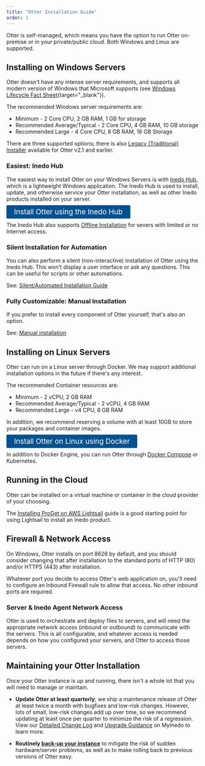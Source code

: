 ```yaml
---
title: "Otter Installation Guide"
order: 1
---
```


Otter is self-managed, which means you have the option to run Otter on-premise or in your private/public cloud. Both Windows and Linux are supported.

## Installing on Windows Servers

Otter doesn't have any intense server requirements, and supports all modern version of Windows that Microsoft supports (see [Windows Lifecycle Fact Sheet](https://support.microsoft.com/en-us/help/13853/windows-lifecycle-fact-sheet){target="_blank"}). 

The recommended Windows server requirements are:

* Minimum - 2 Core CPU, 2 GB RAM, 1 GB for storage
* Recommended Average/Typical - 2 Core CPU, 4 GB RAM, 10 GB storage
* Recommended Large - 4 Core CPU, 8 GB RAM, 16 GB Storage

There are three supported options; there is also [Legacy (Traditional) Installer](/docs/installation/windows/installation-legacy-traditional-installer) available for Otter v2.1 and earlier.

### Easiest: Inedo Hub
The easiest way to install Otter on your Windows Servers is with [Inedo Hub](/docs/installation/windows/desktophub-overview), which is a lightweight Windows application. The Inedo Hub is used to install, update, and otherwise service your Otter installation, as well as other Inedo products installed on your server.

<a href="/docs/installation/windows/inedo-hub-installation-guide" style=" background:#025291;color:#ffffff;padding: 6px 20px;  border-radius: 3px;font-size: 14pt;text-decoration:none">Install Otter using the Inedo Hub</a>

The Inedo Hub also supports [Offline Installation](/docs/installation/windows/desktophub-offline) for severs with limited or no Internet access.

### Silent Installation for Automation
You can also perform a silent (non-interactive) installation of Otter using the Inedo Hub. This won't display a user interface or ask any questions. This can be useful for scripts or other automations.

See: [Silent/Automated Installation Guide](/docs/installation/windows/silent)

### Fully Customizable: Manual Installation
If you prefer to install every component of Otter yourself, that's also an option. 

See: [Manual installation](/docs/installation/manual-installation)


## Installing on Linux Servers

Otter can run on a Linux server through Docker. We may support additional installation options in the future if there's any interest.

The recommended Container resources are:

* Minimum - 2 vCPU, 2 GB RAM
* Recommended Average/Typical - 2 vCPU, 4 GB RAM
* Recommended Large - v4 CPU, 8 GB RAM

In addition, we recommend reserving a volume with at least 10GB to store your packages and container images.

<a href="/docs/installation/linux/docker-guide" style=" background:#025291;color:#ffffff;padding: 6px 20px;  border-radius: 3px;font-size: 14pt;text-decoration:none">Install Otter on Linux using Docker</a>

In addition to Docker Engine, you can run Otter through [Docker Compose](/docs/installation/linux/docker-compose-installation-guide) or Kubernetes.

## Running in the Cloud

Otter can be installed on a virtual machine or container in the cloud provider of your choosing. 

The [Installing ProGet on AWS Lightsail](/docs/proget/installation/proget-how-to-install-on-aws-lightsail) guide is a good starting point for using Lightsail to install an Inedo product.

## Firewall & Network Access
On Windows, Otter installs on port 8626 by default, and you should consider changing that after installation to the standard ports of HTTP (80) and/or HTTPS (443) after installation.

Whatever port you decide to access Otter's web application on, you'll need to configure an Inbound Firewall rule to allow that access. No other inbound ports are required.

### Server & Inedo Agent Network Access

Otter is used to orchestrate and deploy files to servers, and will need the appropriate network access (inbound or outbound) to communicate with the servers. This is all configurable, and whatever access is needed depends on how you configured your servers, and Otter to access those servers.


## Maintaining your Otter Installation

Once your Otter instance is up and running, there isn't a whole lot that you will need to manage or maintain. 
 
* **Update Otter at least quarterly**; we ship a maintenance release of Otter at least twice a month with bugfixes and low-risk changes. However, lots of small, low-risk changes add up over time, so we recommend updating at least once per quarter to minimize the risk of a regression. View our [Detailed Change Log](/docs/installation/upgrading#viewing-change-logs) and [Upgrade Guidance](/docs/installation/upgrading#viewing-upgrade-guidance) on MyInedo to learn more.

* **Routinely [back-up your instance](/docs/installation/backing-up-restoring)** to mitigate the risk of sudden hardware/server problems, as well as to make rolling back to previous versions of Otter easy.
